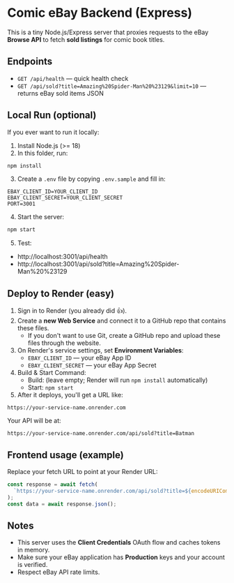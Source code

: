 # Comic eBay Backend (Express)

This is a tiny Node.js/Express server that proxies requests to the eBay **Browse API** to fetch **sold listings** for comic book titles.

## Endpoints

- `GET /api/health` — quick health check
- `GET /api/sold?title=Amazing%20Spider-Man%20%23129&limit=10` — returns eBay sold items JSON

## Local Run (optional)
If you ever want to run it locally:

1) Install Node.js (>= 18)  
2) In this folder, run:
```bash
npm install
```
3) Create a `.env` file by copying `.env.sample` and fill in:
```env
EBAY_CLIENT_ID=YOUR_CLIENT_ID
EBAY_CLIENT_SECRET=YOUR_CLIENT_SECRET
PORT=3001
```
4) Start the server:
```bash
npm start
```
5) Test:
- http://localhost:3001/api/health
- http://localhost:3001/api/sold?title=Amazing%20Spider-Man%20%23129

## Deploy to Render (easy)
1) Sign in to Render (you already did 👍).
2) Create a **new Web Service** and connect it to a GitHub repo that contains these files.
   - If you don't want to use Git, create a GitHub repo and upload these files through the website.
3) On Render's service settings, set **Environment Variables**:
   - `EBAY_CLIENT_ID` — your eBay App ID
   - `EBAY_CLIENT_SECRET` — your eBay App Secret
4) Build & Start Command:
   - Build: (leave empty; Render will run `npm install` automatically)
   - Start: `npm start`
5) After it deploys, you'll get a URL like:
```
https://your-service-name.onrender.com
```
Your API will be at:
```
https://your-service-name.onrender.com/api/sold?title=Batman
```

## Frontend usage (example)
Replace your fetch URL to point at your Render URL:
```js
const response = await fetch(
  `https://your-service-name.onrender.com/api/sold?title=${encodeURIComponent(query)}&limit=10`
);
const data = await response.json();
```

## Notes
- This server uses the **Client Credentials** OAuth flow and caches tokens in memory.
- Make sure your eBay application has **Production** keys and your account is verified.
- Respect eBay API rate limits.
